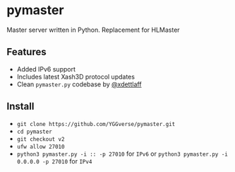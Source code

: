 # pymaster

Master server written in Python. Replacement for HLMaster

## Features

* Added IPv6 support
* Includes latest Xash3D protocol updates
* Clean `pymaster.py` codebase by [@xdettlaff](https://github.com/xdettlaff/pymaster)

## Install

* `git clone https://github.com/YGGverse/pymaster.git`
* `cd pymaster`
* `git checkout v2`
* `ufw allow 27010`
* `python3 pymaster.py -i :: -p 27010` for `IPv6` or `python3 pymaster.py -i 0.0.0.0 -p 27010` for `IPv4`